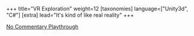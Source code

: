 +++
title="VR Exploration"
weight=12
[taxonomies]
language=["Unity3d", "C#"]
[extra]
lead="It's kind of like real reality"
+++

[No Commentary Playthrough](https://www.youtube.com/watch?v=0zXWbpAFfPg)
